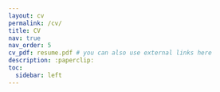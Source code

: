```yaml
---
layout: cv
permalink: /cv/
title: CV
nav: true
nav_order: 5
cv_pdf: resume.pdf # you can also use external links here
description: :paperclip:
toc:
  sidebar: left
---
```


